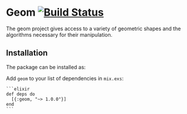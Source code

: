 # Geom  [![Build Status](https://travis-ci.org/EtienneDesticourt/geom.svg?branch=master)](https://travis-ci.org/EtienneDesticourt/geom)

The geom project gives access to a variety of geometric shapes and the algorithms necessary for their manipulation.

## Installation

The package can be installed as:

  Add `geom` to your list of dependencies in `mix.exs`:

    ```elixir
    def deps do
      [{:geom, "~> 1.0.0"}]
    end
    ```

